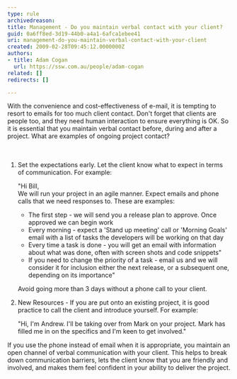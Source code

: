 ```yaml
---
type: rule
archivedreason: 
title: Management - Do you maintain verbal contact with your client?
guid: 0a6ff8ed-3d19-44b0-a4a1-6afca1ebee41
uri: management-do-you-maintain-verbal-contact-with-your-client
created: 2009-02-28T09:45:12.0000000Z
authors:
- title: Adam Cogan
  url: https://ssw.com.au/people/adam-cogan
related: []
redirects: []

---
```



​​With the convenience and cost-effectiveness of e-mail, it is tempting to resort to emails for too much client contact. Don't forget that clients are people too, and they need human interaction to ensure everything is OK. So it is essential that you maintain verbal contact before, during and after a project. What are examples of ongoing project contact? <br>
<br><excerpt class='endintro'></excerpt><br>
<ol><li>Set the expectations early. Let the client know what to expect in terms of communication. For example&#58; 
      <div class="ssw-rteStyle-GreyBox"><p>&quot;Hi Bill,<br>We will run your project in an agile manner. Expect emails and phone calls that we need responses to. These are examples&#58;</p><ul><li>The first step - we will send you a release plan to approve. Once approved we can begin work</li><li>Every morning - expect a 'Stand up meeting' call or 'Morning Goals' email with a list of tasks the developers will be working on that day</li><li>Every time a task is done - you will get an email with information about what was done, often with screen shots and code snippets&quot; </li><li>
               <span>If you need to change the priority of a task - email us and we will consider it for inclusion either the next release, or a subsequent one, depending on its importance&quot;</span></li></ul> 
      </div> 
      <p>Avoid going more than 3 days without a phone call to your client. </p></li><li>New Resources - If you are put onto an existing project, it is good practice to call the client and introduce yourself. For example&#58; 
      <div class="ssw-rteStyle-GreyBox"><p>&quot;Hi, I'm Andrew. I'll be taking over from Mark on your project. Mark has filled me in on the specifics and I'm keen to get involved.&quot;</p></div></li></ol><p>If you use the phone instead of email when it is appropriate, you maintain an open channel of verbal communication with your client. This helps to break down communication barriers, lets the client know that you are friendly and involved, and makes them feel confident in your ability to deliver the project.</p>


